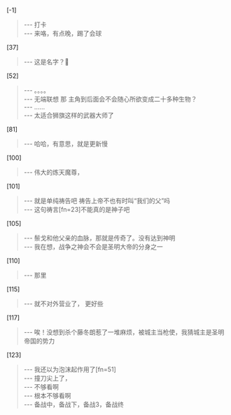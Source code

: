 
[-1] 
>--- 打卡<br>
>--- 来咯，有点晚，踢了会球<br>

[37] 
>--- 这是名字？🤔<br>

[52] 
>--- 。。。。<br>
>--- 无端联想 那 主角到后面会不会随心所欲变成二十多种生物？<br>
>--- ……<br>
>--- 太适合狮旗这样的武器大师了<br>

[81] 
>--- 哈哈，有意思，就是更新慢<br>

[100] 
>--- 伟大的炼天魔尊，<br>

[101] 
>--- 就是单纯祷告吧 祷告上帝不也有时叫“我们的父”吗<br>
>--- 这句祷言[fn=23]不能真的是神子吧<br>

[105] 
>--- 鬃戈和他父亲的血脉，那就是传奇了。没有达到神明<br>
>--- 我在想，战争之神会不会是圣明大帝的分身之一<br>

[110] 
>--- 那里<br>

[115] 
>--- 就不对外营业了，
更好些<br>

[117] 
>--- 唉！没想到杀个藤冬朗惹了一堆麻烦，被城主当枪使，我猜城主是圣明帝国的势力<br>

[123] 
>--- 我还以为泡沫起作用了[fn=51]<br>
>--- 撞刀尖上了，<br>
>--- 不够看啊<br>
>--- 根本不够看啊<br>
>--- 备战中，备战下，备战3，备战终<br>
